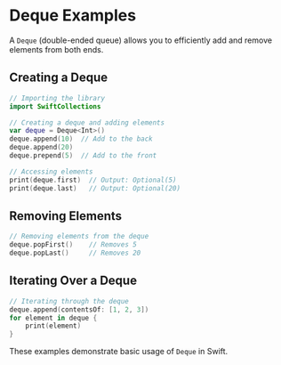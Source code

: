 
# Deque Examples

A `Deque` (double-ended queue) allows you to efficiently add and remove elements from both ends.

## Creating a Deque

```swift
// Importing the library
import SwiftCollections

// Creating a deque and adding elements
var deque = Deque<Int>()
deque.append(10)  // Add to the back
deque.append(20)
deque.prepend(5)  // Add to the front

// Accessing elements
print(deque.first)  // Output: Optional(5)
print(deque.last)   // Output: Optional(20)
```

## Removing Elements

```swift
// Removing elements from the deque
deque.popFirst()    // Removes 5
deque.popLast()     // Removes 20
```

## Iterating Over a Deque

```swift
// Iterating through the deque
deque.append(contentsOf: [1, 2, 3])
for element in deque {
    print(element)
}
```

These examples demonstrate basic usage of `Deque` in Swift.
